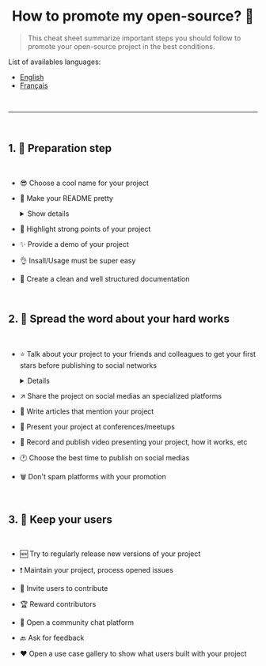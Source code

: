 <h1 align="center">How to promote my open-source? 🚀</h1>

> This cheat sheet summarize important steps you should follow to promote your open-source project in the best conditions.

List of availables languages:

- [English](./README.md)
- [Français](./README-fr.md)

<br />

---

<br />

## 1. 🎢 Preparation step

<br />

- 😎 Choose a cool name for your project

- 💅 Make your README pretty

    <details>
    <summary>Show details</summary>
    <p>

  > [List of beautiful readmes](https://github.com/matiassingers/awesome-readme).

    </p>
    </details>

- 💪 Highlight strong points of your project 

- ✨ Provide a demo of your project

- 👌 Insall/Usage must be super easy

- 📘 Create a clean and well structured documentation

<br />

## 2. 📢 Spread the word about your hard works

<br />

- ⭐ Talk about your project to your friends and colleagues to get your first stars before publishing to social networks

    <details>
    <summary>Details</summary>
    <p>

  > A minimum of stars make your project more trustable then a zero star project.

    </p>
    </details>

- ↗️ Share the project on social medias an specialized platforms

- 📃 Write articles that mention your project

- 🎤 Present your project at conferences/meetups

- 🎥 Record and publish video presenting your project, how it works, etc

- 🕐 Choose the best time to publish on social medias 

- 🗑 Don't spam platforms with your promotion

<br />

## 3. 🤝 Keep your users

<br />

- 🆕 Try to regularly release new versions of your project

- ❗ Maintain your project, process opened issues

- 🙏 Invite users to contribute

- 🏆 Reward contributors

- 💬 Open a community chat platform

- 🔙 Ask for feedback

- ❤️ Open a use case gallery to show what users built with your project

<br />
